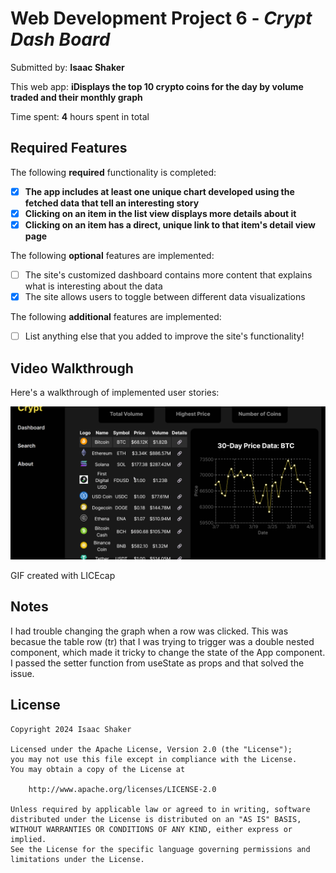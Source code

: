 # Web Development Project 6 - _Crypt Dash Board_

Submitted by: **Isaac Shaker**

This web app: **iDisplays the top 10 crypto coins for the day by volume traded and their monthly graph**

Time spent: **4** hours spent in total

## Required Features

The following **required** functionality is completed:

- [x] **The app includes at least one unique chart developed using the fetched data that tell an interesting story**
- [x] **Clicking on an item in the list view displays more details about it**
- [x] **Clicking on an item has a direct, unique link to that item's detail view page**

The following **optional** features are implemented:

- [ ] The site's customized dashboard contains more content that explains what is interesting about the data
- [x] The site allows users to toggle between different data visualizations

The following **additional** features are implemented:

- [ ] List anything else that you added to improve the site's functionality!

## Video Walkthrough

Here's a walkthrough of implemented user stories:

<img src='./src/assets/Demo_V2.gif' title='Video Walkthrough' width='' alt='Video Walkthrough' />

GIF created with LICEcap

## Notes

I had trouble changing the graph when a row was clicked. This was becasue the table row (tr) that I was trying to trigger was a double nested component, which made it tricky to change the state of the App component. I passed the setter function from useState as props and that solved the issue.

## License

    Copyright 2024 Isaac Shaker

    Licensed under the Apache License, Version 2.0 (the "License");
    you may not use this file except in compliance with the License.
    You may obtain a copy of the License at

        http://www.apache.org/licenses/LICENSE-2.0

    Unless required by applicable law or agreed to in writing, software
    distributed under the License is distributed on an "AS IS" BASIS,
    WITHOUT WARRANTIES OR CONDITIONS OF ANY KIND, either express or implied.
    See the License for the specific language governing permissions and
    limitations under the License.
